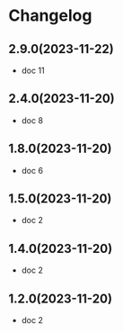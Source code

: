 # Changelog

## 2.9.0(2023-11-22)

* doc 11

## 2.4.0(2023-11-20)

* doc 8

## 1.8.0(2023-11-20)

* doc 6

## 1.5.0(2023-11-20)

* doc 2

## 1.4.0(2023-11-20)

* doc 2

## 1.2.0(2023-11-20)

* doc 2